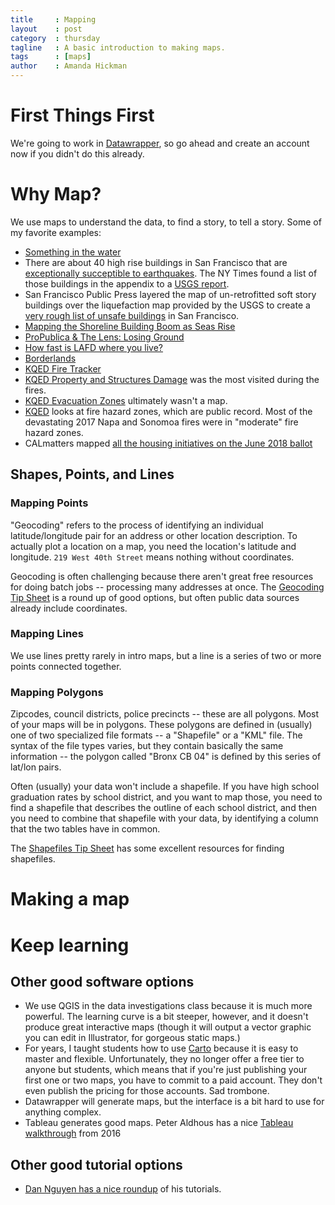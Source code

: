 ```yaml
---
title     : Mapping
layout    : post
category  : thursday
tagline   : A basic introduction to making maps.
tags      : [maps]
author    : Amanda Hickman
---
```


# First Things First

We're going to work in [Datawrapper](https://www.datawrapper.de/), so go ahead and create an account now if you didn't do this already.

# Why Map?

We use maps to understand the data, to find a story, to tell a story. Some of my favorite examples:

* [Something in the water](https://signalhfx.ca/deadly-water/)
*  There are about 40 high rise buildings in San Francisco that are [exceptionally succeptible to earthquakes](https://www.nytimes.com/2018/06/14/us/california-earthquakes-high-rises.html). The NY Times found a list of those buildings in the appendix to a [USGS report](https://www.usgs.gov/news/usgs-rolls-out-groundbreaking-earthquake-study-haywired-earthquake-scenario?qt-news_science_products=1#qt-news_science_products).
* San Francisco Public Press layered the map of un-retrofitted soft story buildings over the liquefaction map provided by the USGS to create a [very rough list of unsafe buildings](https://sfpublicpress.org/softstorylist) in San Francisco.
*  [Mapping the Shoreline Building Boom as Seas Rise](https://sfpublicpress.org/news/searise/2017-04/mapping-the-shoreline-building-boom-as-seas-rise)
* [ProPublica &amp; The Lens: Losing Ground](http://projects.propublica.org/louisiana/)
* [How fast is LAFD where you live?](http://graphics.latimes.com/how-fast-is-lafd/#10/33.9661/-118.6201)
* [Borderlands](http://apps.npr.org/borderland/#_/about)
* [KQED Fire Tracker](https://ww2.kqed.org/news/2017/10/09/map-track-the-fires-in-napa-and-sonoma-counties/)
* [KQED Property and Structures Damage](http://ww2.kqed.org/news/2017/10/19/map-cal-fire-maps-homes-damaged-or-destroyed-in-north-bay-fires/) was the most visited during the fires.
* [KQED Evacuation Zones](https://ww2.kqed.org/news/2017/10/12/map-north-bay-fire-evacuation-zones/) ultimately wasn't a map.
* [KQED](https://ww2.kqed.org/science/2017/10/31/map-see-if-you-live-in-a-high-risk-fire-zone-and-what-that-means/) looks at fire hazard zones, which are public record. Most of the devastating 2017 Napa and Sonomoa fires were in "moderate" fire hazard zones.
* CALmatters mapped [all the housing initiatives on the June 2018 ballot](https://calmatters.org/articles/map-how-we-voted-on-housing-issues-up-and-down-the-state/) 

## Shapes, Points,  and Lines

### Mapping Points
"Geocoding" refers to the process of identifying an individual latitude/longitude pair for an address or other location description. To actually plot a location on a map, you need the location's latitude and longitude. `219 West 40th Street` means nothing without coordinates.

Geocoding is often challenging because there aren't great free resources for doing batch jobs -- processing many addresses at once. The [Geocoding Tip Sheet](https://github.com/amandabee/cunyjdata/wiki/Tip-Sheet:-Geocoding) is a round up of good options, but often public data sources already include coordinates.

### Mapping Lines
We use lines pretty rarely in intro maps, but a line is  a series of two or more points connected together.

### Mapping Polygons
Zipcodes, council districts, police precincts -- these are all polygons. Most of your maps will be in polygons. These polygons are defined in (usually) one of two specialized file formats -- a "Shapefile" or a "KML" file. The syntax of the file types varies, but they contain basically the same information -- the polygon called "Bronx CB 04" is defined by this series of lat/lon pairs.

Often (usually) your data won't include a shapefile. If you have high school graduation rates by school district, and you want to map those, you need to find a shapefile that describes the outline of each school district, and then you need to combine that shapefile with your data, by identifying a column that the two tables have in common.

The [Shapefiles Tip Sheet](https://github.com/amandabee/cunyjdata/wiki/Where-to-Find-Shapefiles) has some excellent resources for finding shapefiles.

# Making a map

# Keep learning

## Other good software options

* We use QGIS in the data investigations class because it is much more powerful. The learning curve is a bit steeper, however, and it doesn't produce great interactive maps (though it will output a vector graphic you can edit in Illustrator, for gorgeous static maps.)
* For years, I taught students how to use [Carto](https://carto.com/) because it is easy to master and flexible. Unfortunately, they no longer offer a free tier to anyone but students, which means that if you're just publishing your first one or two maps, you have to commit to a paid account. They don't even publish the pricing for those accounts. Sad trombone.
* Datawrapper will generate maps, but the interface is a bit hard to use for anything complex.
* Tableau generates good maps. Peter Aldhous has a nice [Tableau walkthrough](http://paldhous.github.io/ucb/2016/intro-data/week4.html) from 2016

## Other good tutorial options
* [Dan Nguyen has a nice roundup](http://www.padjo.org/tutorials/#mapping) of his tutorials.
